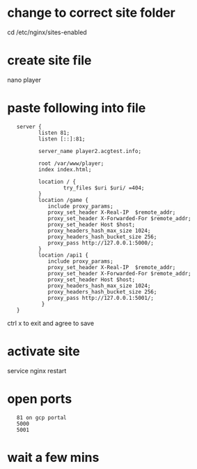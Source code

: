 # change to correct site folder

cd /etc/nginx/sites-enabled

# create site file

nano player

# paste following into file

       server {
              listen 81;
              listen [::]:81;

              server_name player2.acgtest.info;

              root /var/www/player;
              index index.html;

              location / {
                      try_files $uri $uri/ =404;
              }
              location /game {
                 include proxy_params;
                 proxy_set_header X-Real-IP  $remote_addr;
                 proxy_set_header X-Forwarded-For $remote_addr;
                 proxy_set_header Host $host;
                 proxy_headers_hash_max_size 1024;
                 proxy_headers_hash_bucket_size 256;
                 proxy_pass http://127.0.0.1:5000/;
              }
              location /api1 {
                 include proxy_params;
                 proxy_set_header X-Real-IP  $remote_addr;
                 proxy_set_header X-Forwarded-For $remote_addr;
                 proxy_set_header Host $host;
                 proxy_headers_hash_max_size 1024;
                 proxy_headers_hash_bucket_size 256;
                 proxy_pass http://127.0.0.1:5001/;
               }
       }

ctrl x to exit and agree to save

# activate site

service nginx restart

# open ports

       81 on gcp portal
       5000
       5001

# wait a few mins
